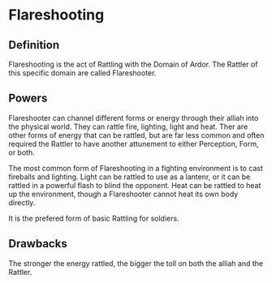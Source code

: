 # Flareshooting

## Definition

Flareshooting is the act of Rattling with the Domain of Ardor. The Rattler of this specific domain are called Flareshooter.

## Powers

Flareshooter can channel different forms or energy through their alliah into the physical world. They can rattle fire, lighting, light and heat. Ther are other forms of energy that can be rattled, but are far less common and often required the Rattler to have another attunement to either Perception, Form, or both.

The most common form of Flareshooting in a fighting environment is to cast fireballs and lighting. Light can be rattled to use as a lantenr, or it can be rattled in a powerful flash to blind the opponent. Heat can be rattled to heat up the environment, though a Flareshooter cannot heat its own body directly.

It is the prefered form of basic Rattling for soldiers.

## Drawbacks

The stronger the energy rattled, the bigger the toll on both the alliah and the Rattler. 
